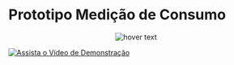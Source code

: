 #  Prototipo Medição de Consumo


<p align="center">
  <img src=https://raw.githubusercontent.com/pkaislan123/PrototipoMedicaoConsumokWh/main/esquematico_medicao.jpeg title="hover text">
</p>


[![Assista o Vídeo de Demonstração](https://img.youtube.com/vi/bNv0EchdO7Y/maxresdefault.jpg)](https://www.youtube.com/watch?v=bNv0EchdO7Y)

